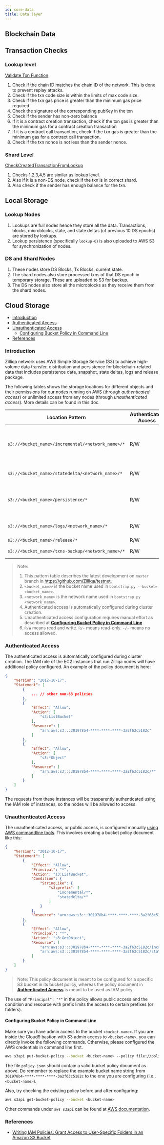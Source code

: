 ```yaml
---
id: core-data
title: Data layer
---
```

## Blockchain Data

## Transaction Checks

### Lookup level

[Validate Txn Function](https://github.com/Zilliqa/Zilliqa/blob/7b684a25f81dd4e790f596ca19672990c41d4b72/src/libServer/LookupServer.cpp#L309)

1. Check if the chain ID matches the chain ID of the network. This is done to prevent replay attacks.
2. Check if the txn code size is within the limits of max code size.
3. Check if the txn gas price is greater than the minimum gas price required
4. Check the signature of the corresponding pubKey in the txn
5. Check if the sender has non-zero balance
6. If it is a contract creation transaction, check if the txn gas is greater than the minimum gas for a contract creation transaction
7. If it is a contract call transaction, check if the txn gas is greater than the minimum gas for a contract call transaction.
8. Check if the txn nonce is not less than the sender nonce.

### Shard Level

[CheckCreatedTransactionFromLookup](https://github.com/Zilliqa/Zilliqa/blob/7b684a25f81dd4e790f596ca19672990c41d4b72/src/libValidator/Validator.cpp#L94)

1. Checks 1,2,3,4,5 are similar as lookup level.
2. Also if it is a non-DS node, check if the txn is in correct shard.
3. Also check if the sender has enough balance for the txn.

## Local Storage

### Lookup Nodes

1. Lookups are full nodes hence they store all the data. Transactions, blocks, microblocks, state, and state deltas (of previous 10 DS epochs) are stored by lookups.
1. Lookup persistence (specifically `lookup-0`) is also uploaded to AWS S3 for synchronization of nodes.

### DS and Shard Nodes

1. These nodes store DS Blocks, Tx Blocks, current state.
1. The shard nodes also store processed txns of that DS epoch in temporary storage. These are uploaded to S3 for backup.
1. The DS nodes also store all the microblocks as they receive them from the shard nodes.

## Cloud Storage

- [Introduction](#introduction)
- [Authenticated Access](#authenticated-access)
- [Unauthenticated Access](#unauthenticated-access)
  - [Configuring Bucket Policy in Command Line](#configuring-bucket-policy-in-command-line)
- [References](#references)

### Introduction

Zilliqa network uses AWS Simple Storage Service (S3) to achieve high-volume data transfer, distribution and persistence for blockchain-related data that includes persistence data, snapshot, state deltas, logs and release package.

The following tables shows the storage locations for different objects and their permissions for our nodes running on AWS (through *authenticated access*) or unlimited access from any nodes (through *unauthenticated access*). More details can be found in this doc.

| Location Pattern                                  | Authenticated Access | Unauthenticated Access | Usage                                                               |
|---------------------------------------------------|----------------------|------------------------|---------------------------------------------------------------------|
| `s3://<bucket_name>/incremental/<network_name>/*` | R/W                  | R/-                    | persistence snapshot per 10 ds epoch, for joining/rejoining purpose |
| `s3://<bucket_name>/statedelta/<network_name>/*`  | R/W                  | R/-                    | state deltas for constructing the state                             |
| `s3://<bucket_name>/persistence/*`                | R/W                  | -/-                    | persistence tarballs used for recovery/back-up                      |
| `s3://<bucket_name>/logs/<network_name>/*`        | R/W                  | -/-                    | logs for each node in the network                                   |
| `s3://<bucket_name>/release/*`                    | R/W                  | -/-                    | release tarballs                                                    |
| `s3://<bucket_name>/txns-backup/<network_name>/*` | R/W                  | -/-                    | transactions backup                                                 |

> Note:
>
> 1. This pattern table describes the latest development on `master` branch in <https://github.com/Zilliqa/testnet>.
> 2. `<bucket_name>` is the bucket name used in `bootstrap.py --bucket=<bucket_name>`.
> 3. `<network_name>` is the network name used in `bootstrap.py <network_name>`.
> 4. Authenticated access is automatically configured during cluster creation.
> 5. Unauthenticated access configuration requires manual effort as described at **[Configuring Bucket Policy in Command Line](#configuring-bucket-policy-in-command-line)**
> 6. `R/W` means read and write. `R/-` means read-only. `-/-` means no access allowed.

### Authenticated Access

The authenticated access is automatically configured during cluster creation. The IAM role of the EC2 instances that run Zilliqa nodes will have additional policy configured. An example of the policy document is here:

```json
{
    "Version": "2012-10-17",
    "Statement": [
        {
            ... // other non-S3 policies
        },
        {
            "Effect": "Allow",
            "Action": [
                "s3:ListBucket"
            ],
            "Resource": [
                "arn:aws:s3:::301978b4-****-****-****-3a2f63c5182c"
            ]
        },
        {
            "Effect": "Allow",
            "Action": [
                "s3:*Object"
            ],
            "Resource": [
                "arn:aws:s3:::301978b4-****-****-****-3a2f63c5182c/*"
            ]
        }
    ]
}
```

The requests from these instances will be trasparently authenticated using the IAM role of instances, so the nodes will be allowed to access.

### Unauthenticated Access

The unauthenticated access, or public access, is configured manually [using AWS commandline tools](#configuring-bucket-policy-in-commandline). This involves creating a bucket policy document like this:

```json
{
    "Version": "2012-10-17",
    "Statement": [
        {
            "Effect": "Allow",
            "Principal": "*",
            "Action": "s3:ListBucket",
            "Condition": {
                "StringLike": {
                    "s3:prefix": [
                        "incremental/*",
                        "statedelta/*"
                    ]
                }
            },
            "Resource": "arn:aws:s3:::301978b4-****-****-****-3a2f63c5182c"
        },
        {
            "Effect": "Allow",
            "Principal": "*",
            "Action": "s3:GetObject",
            "Resource": [
                "arn:aws:s3:::301978b4-****-****-****-3a2f63c5182c/incremental/*",
                "arn:aws:s3:::301978b4-****-****-****-3a2f63c5182c/statedelta/*"
            ]
        }
    ]
}
```

> Note: This policy document is meant to be configured for a specific S3 bucket in its bucket policy, whereas the policy document in **[Authenticated Access](#authenticated-access)** is meant to be used as IAM policy.

The use of `"Principal": "*"` in the policy allows public access and the condition and resource with prefix limits the access to certain prefixes (or folders).

#### Configuring Bucket Policy in Command Line

Make sure you have admin access to the bucket `<bucket-name>`. If you are inside the Cloud9 bastion with S3 admin access to `<bucket-name>`, you can directly invoke the following commands. Otherwise, please configured the AWS credentials in command line first.

```bash
aws s3api put-bucket-policy --bucket <bucket-name> --policy file://policy.json
```

The file `policy.json` should contain a valid bucket policy document as above. Do remember to replace the example bucket name string from `301978b4-****-****-****-3a2f63c5182c` to the one you are configuring (i.e., `<bucket-name>`).

Also, try checking the existing policy before and after configuring:

```bash
aws s3api get-bucket-policy --bucket <bucket-name>
```

Other commands under `aws s3api` can be found at [AWS documentation](https://docs.aws.amazon.com/cli/latest/reference/s3api/index.html#cli-aws-s3api).

### References

- [Writing IAM Policies: Grant Access to User-Specific Folders in an Amazon S3 Bucket](https://aws.amazon.com/blogs/security/writing-iam-policies-grant-access-to-user-specific-folders-in-an-amazon-s3-bucket/)